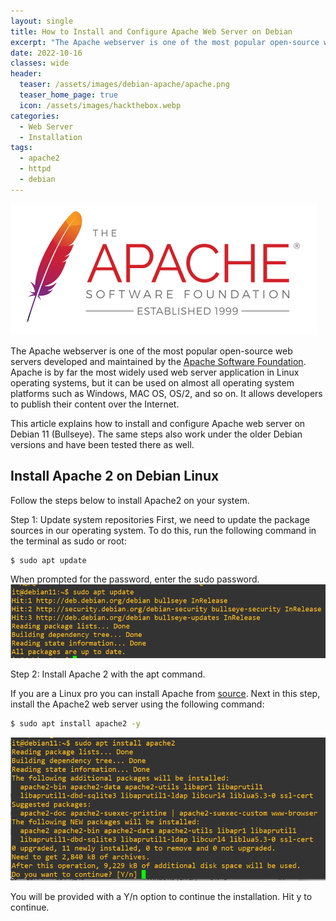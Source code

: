 ```yaml
---
layout: single
title: How to Install and Configure Apache Web Server on Debian
excerpt: "The Apache webserver is one of the most popular open-source web servers developed and maintained by the [Apache Software Foundation](https://www.apache.org). Apache is by far the most widely used web server application in Linux operating systems, but it can be used on almost all operating system platforms such as Windows, MAC OS, OS/2, and so on. It allows developers to publish their content over the Internet."
date: 2022-10-16
classes: wide
header:
  teaser: /assets/images/debian-apache/apache.png
  teaser_home_page: true
  icon: /assets/images/hackthebox.webp
categories:
  - Web Server
  - Installation
tags:  
  - apache2
  - httpd
  - debian
---
```


![](/assets/images/debian-apache/apache.png)

The Apache webserver is one of the most popular open-source web servers developed and maintained by the [Apache Software Foundation](https://www.apache.org). Apache is by far the most widely used web server application in Linux operating systems, but it can be used on almost all operating system platforms such as Windows, MAC OS, OS/2, and so on. It allows developers to publish their content over the Internet.

This article explains how to install and configure Apache web server on Debian 11 (Bullseye). The same steps also work under the older Debian versions and have been tested there as well.

## Install Apache 2 on Debian Linux
Follow the steps below to install Apache2 on your system.

Step 1: Update system repositories
First, we need to update the package sources in our operating system. To do this, run the following command in the terminal as sudo or root:
```bash
$ sudo apt update
```
When prompted for the password, enter the sudo password.
![](/assets/images/debian-apache/update.png)

Step 2: Install Apache 2 with the apt command.

If you are a Linux pro you can install Apache from [source](https://httpd.apache.org/docs/2.4/install.html).
Next in this step, install the Apache2 web server using the following command:
```bash
$ sudo apt install apache2 -y
```
![](/assets/images/debian-apache/install.png)

You will be provided with a Y/n option to continue the installation. Hit y to continue.
